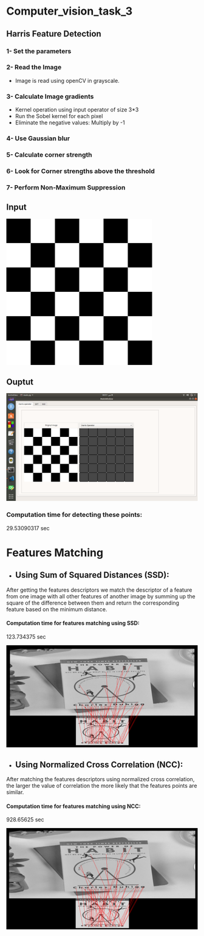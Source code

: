 # Computer_vision_task_3

## Harris Feature Detection
### 1- Set the parameters
### 2- Read the Image
* Image is read using openCV in grayscale.

### 3- Calculate Image gradients
* Kernel operation using input operator of size 3*3
* Run the Sobel kernel for each pixel
* Eliminate the negative values: Multiply by -1

### 4- Use Gaussian blur

### 5- Calculate corner strength

### 6- Look for Corner strengths above the threshold

### 7- Perform Non-Maximum Suppression


## Input
<img  src="squares.png">

## Ouptut
<img  src="harris.png">

### Computation time for detecting these points:  
29.53090317 sec

# Features Matching
  - ## Using Sum of Squared Distances (SSD):
  After getting the features descriptors we match the descriptor of a feature from one image with all other features of another image by summing up the square of the difference between them and return the corresponding feature based on the minimum distance.

  #### Computation time for features matching using SSD:
   123.734375 sec

  <img  src="SSD_matching.png">

  - ## Using Normalized Cross Correlation (NCC):
  After matching the features descriptors using normalized cross correlation, the larger the value of correlation the more likely that the features points are similar.

  #### Computation time for features matching using NCC:
   928.65625 sec

  <img  src="NCC_matching.png">
